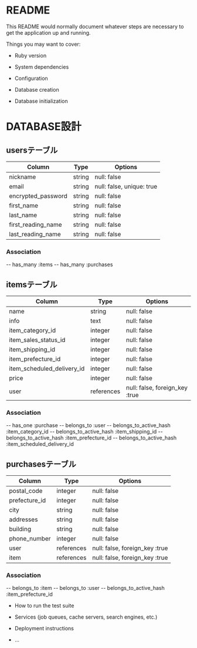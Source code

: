 # README

This README would normally document whatever steps are necessary to get the
application up and running.

Things you may want to cover:

* Ruby version

* System dependencies

* Configuration

* Database creation

* Database initialization
# DATABASE設計

## usersテーブル

| Column                | Type       | Options                   |
| --------------------- | ---------- | ------------------------- |
| nickname              | string     | null: false               |
| email                 | string     | null: false, unique: true |
| encrypted_password    | string     | null: false               |
| first_name            | string     | null: false               |
| last_name             | string     | null: false               |
| first_reading_name    | string     | null: false               |
| last_reading_name     | string     | null: false               |


### Association
-- has_many :items
-- has_many :purchases


## itemsテーブル

| Column                     | Type       | Options                        |
| -------------------------- | ---------- | ------------------------------ |
| name                       | string     | null: false                    |
| info                       | text       | null: false                    |
| item_category_id           | integer    | null: false                    |
| item_sales_status_id       | integer    | null: false                    |
| item_shipping_id           | integer    | null: false                    |
| item_prefecture_id         | integer    | null: false                    |
| item_scheduled_delivery_id | integer    | null: false                    |
| price                      | integer    | null: false                    |
| user                       | references | null: false, foreign_key :true |

### Association
-- has_one :purchase
-- belongs_to :user
-- belongs_to_active_hash :item_category_id
-- belongs_to_active_hash :item_shipping_id
-- belongs_to_active_hash :item_prefecture_id
-- belongs_to_active_hash :item_scheduled_delivery_id


## purchasesテーブル

| Column                     | Type       | Options                        |
| -------------------------- | ---------- | ------------------------------ |
| postal_code                | integer    | null: false                    |
| prefecture_id              | integer    | null: false                    |
| city                       | string     | null: false                    |
| addresses                  | string     | null: false                    |
| building                   | string     | null: false                    |
| phone_number               | integer    | null: false                    |
| user                       | references | null: false, foreign_key :true |
| item                       | references | null: false, foreign_key :true |

### Association
-- belongs_to :item
-- belongs_to :user
-- belongs_to_active_hash :item_prefecture_id


* How to run the test suite

* Services (job queues, cache servers, search engines, etc.)

* Deployment instructions

* ...
